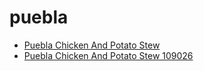 # puebla

 * [Puebla Chicken And Potato Stew](../../index/p/puebla-chicken-and-potato-stew-109026.json)
 * [Puebla Chicken And Potato Stew 109026](../../index/p/puebla-chicken-and-potato-stew-109026.json)
